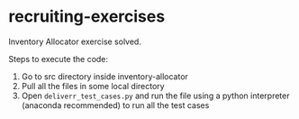 # recruiting-exercises

Inventory Allocator exercise solved.

Steps to execute the code:
  1. Go to src directory inside inventory-allocator
  2. Pull all the files in some local directory
  3. Open <code>deliverr_test_cases.py</code> and run the file using a python interpreter (anaconda recommended) to run all the test cases
